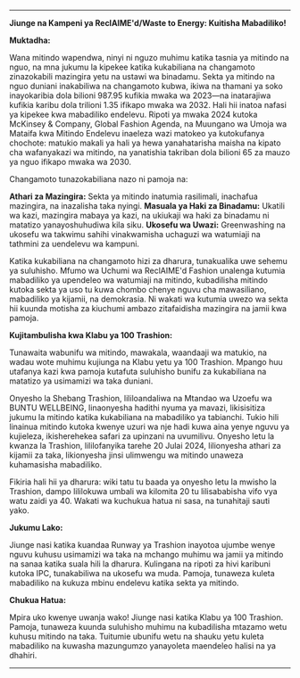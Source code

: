 ---

**Jiunge na Kampeni ya ReclAIME'd/Waste to Energy: Kuitisha Mabadiliko!**

**Muktadha:**

Wana mitindo wapendwa, ninyi ni nguzo muhimu katika tasnia ya mitindo na nguo, na mna jukumu la kipekee katika kukabiliana na changamoto zinazokabili mazingira yetu na ustawi wa binadamu. Sekta ya mitindo na nguo duniani inakabiliwa na changamoto kubwa, ikiwa na thamani ya soko inayokaribia dola bilioni 987.95 kufikia mwaka wa 2023—na inatarajiwa kufikia karibu dola trilioni 1.35 ifikapo mwaka wa 2032. Hali hii inatoa nafasi ya kipekee kwa mabadiliko endelevu. Ripoti ya mwaka 2024 kutoka McKinsey & Company, Global Fashion Agenda, na Muungano wa Umoja wa Mataifa kwa Mitindo Endelevu inaeleza wazi matokeo ya kutokufanya chochote: matukio makali ya hali ya hewa yanahatarisha maisha na kipato cha wafanyakazi wa mitindo, na yanatishia takriban dola bilioni 65 za mauzo ya nguo ifikapo mwaka wa 2030.

Changamoto tunazokabiliana nazo ni pamoja na:

**Athari za Mazingira:** Sekta ya mitindo inatumia rasilimali, inachafua mazingira, na inazalisha taka nyingi.
**Masuala ya Haki za Binadamu:** Ukatili wa kazi, mazingira mabaya ya kazi, na ukiukaji wa haki za binadamu ni matatizo yanayoshuhudiwa kila siku.
**Ukosefu wa Uwazi:** Greenwashing na ukosefu wa takwimu sahihi vinakwamisha uchaguzi wa watumiaji na tathmini za uendelevu wa kampuni.

Katika kukabiliana na changamoto hizi za dharura, tunakualika uwe sehemu ya suluhisho. Mfumo wa Uchumi wa ReclAIME'd Fashion unalenga kutumia mabadiliko ya upendeleo wa watumiaji na mitindo, kubadilisha mitindo kutoka sekta ya uso tu kuwa chombo chenye nguvu cha mawasiliano, mabadiliko ya kijamii, na demokrasia. Ni wakati wa kutumia uwezo wa sekta hii kuunda motisha za kiuchumi ambazo zitafaidisha mazingira na jamii kwa pamoja.

**Kujitambulisha kwa Klabu ya 100 Trashion:**

Tunawaita wabunifu wa mitindo, mawakala, waandaaji wa matukio, na wadau wote muhimu kujiunga na Klabu yetu ya 100 Trashion. Mpango huu utafanya kazi kwa pamoja kutafuta suluhisho bunifu za kukabiliana na matatizo ya usimamizi wa taka duniani.

Onyesho la Shebang Trashion, lililoandaliwa na Mtandao wa Uzoefu wa BUNTU WELLBEING, linaonyesha hadithi nyuma ya mavazi, likisisitiza jukumu la mitindo katika kukabiliana na mabadiliko ya tabianchi. Tukio hili linainua mitindo kutoka kwenye uzuri wa nje hadi kuwa aina yenye nguvu ya kujieleza, ikisherehekea safari za upinzani na uvumilivu. Onyesho letu la kwanza la Trashion, lililofanyika tarehe 20 Julai 2024, lilionyesha athari za kijamii za taka, likionyesha jinsi ulimwengu wa mitindo unaweza kuhamasisha mabadiliko.

Fikiria hali hii ya dharura: wiki tatu tu baada ya onyesho letu la mwisho la Trashion, dampo lililokuwa umbali wa kilomita 20 tu lilisababisha vifo vya watu zaidi ya 40. Wakati wa kuchukua hatua ni sasa, na tunahitaji sauti yako.

**Jukumu Lako:**

Jiunge nasi katika kuandaa Runway ya Trashion inayotoa ujumbe wenye nguvu kuhusu usimamizi wa taka na mchango muhimu wa jamii ya mitindo na sanaa katika suala hili la dharura. Kulingana na ripoti za hivi karibuni kutoka IPC, tunakabiliwa na ukosefu wa muda. Pamoja, tunaweza kuleta mabadiliko na kukuza mbinu endelevu katika sekta ya mitindo.

**Chukua Hatua:**

Mpira uko kwenye uwanja wako! Jiunge nasi katika Klabu ya 100 Trashion. Pamoja, tunaweza kuunda suluhisho muhimu na kubadilisha mtazamo wetu kuhusu mitindo na taka. Tuitumie ubunifu wetu na shauku yetu kuleta mabadiliko na kuwasha mazungumzo yanayoleta maendeleo halisi na ya dhahiri.

---